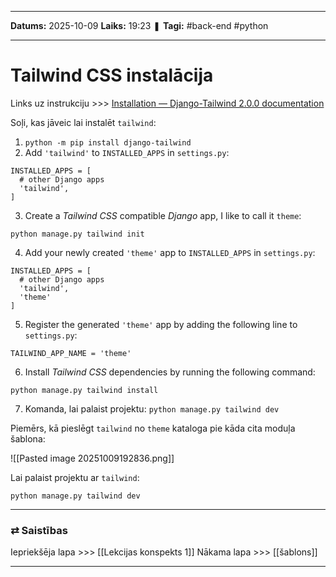 ___

**Datums:** 2025-10-09
**Laiks:** 19:23
❚ **Tagi:** #back-end #python 

---
# Tailwind CSS instalācija

Links uz instrukciju >>> [Installation — Django-Tailwind 2.0.0 documentation](https://django-tailwind.readthedocs.io/en/latest/installation.html)

Soļi, kas jāveic lai instalēt `tailwind`:

1. `python -m pip install django-tailwind`
2. Add `'tailwind'` to `INSTALLED_APPS` in `settings.py`:
```
INSTALLED_APPS = [
  # other Django apps
  'tailwind',
]
```
3. Create a _Tailwind CSS_ compatible _Django_ app, I like to call it `theme`:
```
python manage.py tailwind init
```
4. Add your newly created `'theme'` app to `INSTALLED_APPS` in `settings.py`:
```
INSTALLED_APPS = [
  # other Django apps
  'tailwind',
  'theme'
]
```
5. Register the generated `'theme'` app by adding the following line to `settings.py`:
```
TAILWIND_APP_NAME = 'theme'
```
6. Install _Tailwind CSS_ dependencies by running the following command:
```
python manage.py tailwind install
```
7. Komanda, lai palaist projektu: `python manage.py tailwind dev`

Piemērs, kā pieslēgt `tailwind` no `theme` kataloga pie kāda cita moduļa šablona:

![[Pasted image 20251009192836.png]]

Lai palaist projektu ar `tailwind`:

```
python manage.py tailwind dev
```

---
### ⇄ Saistības

Iepriekšēja lapa >>> [[Lekcijas konspekts 1]]
Nākama lapa >>> [[šablons]]

---